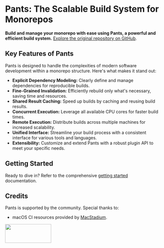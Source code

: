 # Pants: The Scalable Build System for Monorepos

**Build and manage your monorepo with ease using Pants, a powerful and efficient build system.** [Explore the original repository on GitHub](https://github.com/pantsbuild/pants).

## Key Features of Pants

Pants is designed to handle the complexities of modern software development within a monorepo structure.  Here's what makes it stand out:

*   **Explicit Dependency Modeling:** Clearly define and manage dependencies for reproducible builds.
*   **Fine-Grained Invalidation:** Efficiently rebuild only what's necessary, saving time and resources.
*   **Shared Result Caching:** Speed up builds by caching and reusing build results.
*   **Concurrent Execution:** Leverage all available CPU cores for faster build times.
*   **Remote Execution:** Distribute builds across multiple machines for increased scalability.
*   **Unified Interface:** Streamline your build process with a consistent interface for various tools and languages.
*   **Extensibility:** Customize and extend Pants with a robust plugin API to meet your specific needs.

## Getting Started

Ready to dive in?  Refer to the comprehensive [getting started](https://www.pantsbuild.org/docs/getting-started) documentation.

## Credits

Pants is supported by the community. Special thanks to:

*   macOS CI resources provided by [MacStadium](https://www.macstadium.com/).

<img width="150" height="61" src="https://uploads-ssl.webflow.com/5ac3c046c82724970fc60918/5c019d917bba312af7553b49_MacStadium-developerlogo.png">